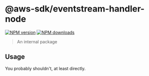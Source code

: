 # @aws-sdk/eventstream-handler-node

[![NPM version](https://img.shields.io/npm/v/@aws-sdk/eventstream-handler-node/alpha.svg)](https://www.npmjs.com/package/@aws-sdk/eventstream-handler-node)
[![NPM downloads](https://img.shields.io/npm/dm/@aws-sdk/eventstream-handler-node.svg)](https://www.npmjs.com/package/@aws-sdk/eventstream-handler-node)

> An internal package

## Usage

You probably shouldn't, at least directly.
